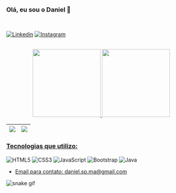 ### Olá, eu sou o Daniel 🖖

<br>

[![Linkedin](https://img.shields.io/badge/LinkedIn-0077B5?style=for-the-badge&logo=linkedin&logoColor=white)](https://www.linkedin.com/in/daniel-moraes-835b6b241/)
[![Instagram](https://img.shields.io/badge/Instagram-E4405F?style=for-the-badge&logo=instagram&logoColor=white)](https://www.instagram.com/daniel_d_n_x_/)


<br>

<div align="center">
  <a href="https://github.com/SirDnx">
  <img height="180em" src="https://github-readme-stats.vercel.app/api?username=SirDnx&show_icons=true&theme=radical"/>
  <img height="180em" src="https://github-readme-stats.vercel.app/api/top-langs/?username=SirDnx&theme=radical"/>
</div>

| ![](http://github-profile-summary-cards.vercel.app/api/cards/profile-details?username=SirDnx&theme=radical) | ![](https://github-readme-streak-stats.herokuapp.com/?user=SirDnx&hide_border=true&date_format=M%20j%5B%2C%20Y%5D&background=141321&stroke=2D3742&ring=6bbbca&fire=d83a7c&currStreakNum=fff&sideNums=6bbbca&currStreakLabel=6bbbca&sideLabels=fff&dates=fff) |
| :-: | :-: |

### Tecnologias que utilizo: 

<div style="display: inline-block">
    <img align="center" alt="HTML5" src="https://img.shields.io/badge/HTML5-E34F26?style=for-the-badge&logo=html5&logoColor=white"/>
    <img align="center" alt="CSS3" src="https://img.shields.io/badge/CSS3-1572B6?style=for-the-badge&logo=css3&logoColor=white"/>
    <img align="center" alt="JavaScript" src="https://img.shields.io/badge/JavaScript-F7DF1E?style=for-the-badge&logo=javascript&logoColor=black"/>
    <img align="center" alt="Bootstrap" src="https://img.shields.io/badge/Bootstrap-563D7C?style=for-the-badge&logo=bootstrap&logoColor=white"/>
    <img align="center" alt="Java" src="https://img.shields.io/badge/Java-ED8B00?style=for-the-badge&logo=java&logoColor=white"/>
</div>

<br>

- Email para contato: daniel.sp.ma@gmail.com

![snake gif](https://github.com/SirDnx/SirDnx/blob/output/github-contribution-grid-snake.svg)
